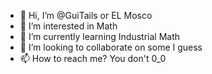 - 👋 Hi, I’m @GuiTails or EL Mosco
- 👀 I’m interested in Math
- 🌱 I’m currently learning Industrial Math
- 💞️ I’m looking to collaborate on some I guess
- 📫 How to reach me? You don't 0_0

<!---
GuiTails/GuiTails is a ✨ special ✨ repository because its `README.md` (this file) appears on your GitHub profile.
You can click the Preview link to take a look at your changes.
--->
